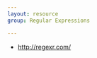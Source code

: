 ```yaml
---
layout: resource
group: Regular Expressions

---
```

<!-- General resources go here -->
- <http://regexr.com/>

<!-- ### Core -->

<!-- ### Intermediate -->

<!-- ### Advanced -->

<!-- ### Jedi -->
